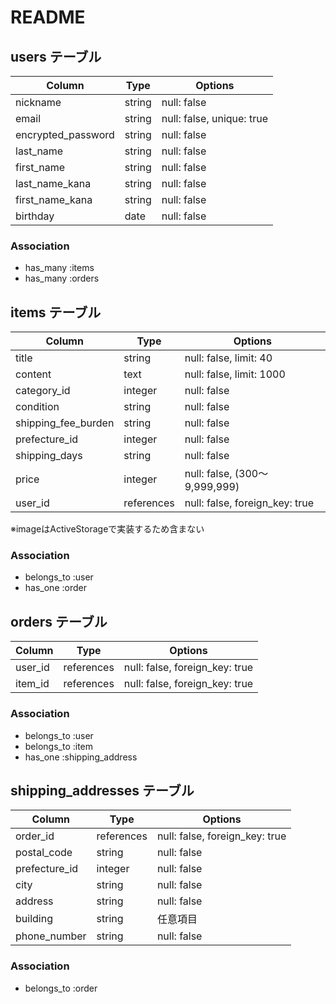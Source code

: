 # README

## users テーブル

| Column             | Type   | Options     |
| ------------------ | ------ | ----------- |
| nickname           | string | null: false |
| email              | string | null: false, unique: true |
| encrypted_password | string | null: false |
| last_name          | string | null: false |
| first_name         | string | null: false |
| last_name_kana     | string | null: false |
| first_name_kana    | string | null: false |
| birthday           | date   | null: false |

### Association
- has_many :items
- has_many :orders



## items テーブル

| Column              | Type       | Options     |
| ------------------- | ------     | ----------- |
| title               | string     | null: false, limit: 40|
| content             | text       | null: false, limit: 1000|
| category_id         | integer    | null: false |
| condition           | string     | null: false |
| shipping_fee_burden | string     | null: false |
| prefecture_id       | integer    | null: false |
| shipping_days       | string     | null: false |
| price               | integer    | null: false, (300〜9,999,999)|
| user_id             | references | null: false, foreign_key: true |

※imageはActiveStorageで実装するため含まない

### Association
- belongs_to :user
- has_one :order



## orders テーブル

| Column        | Type       | Options                        |
| ------------- | ---------- | ------------------------------ |
| user_id       | references | null: false, foreign_key: true |
| item_id       | references | null: false, foreign_key: true |

### Association
- belongs_to :user
- belongs_to :item
- has_one :shipping_address



## shipping_addresses テーブル

| Column        | Type       | Options                        |
| ------------- | ---------- | ------------------------------ |
| order_id      | references | null: false, foreign_key: true |
| postal_code   | string     | null: false |
| prefecture_id | integer    | null: false |
| city          | string     | null: false |
| address       | string     | null: false |
| building      | string     | 任意項目 |
| phone_number  | string     | null: false |

### Association
- belongs_to :order